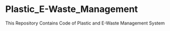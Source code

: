 # Plastic_E-Waste_Management
This Repository Contains Code of  Plastic and E-Waste Management System
